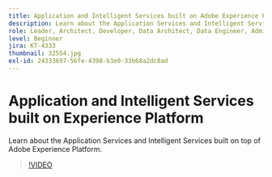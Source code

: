 ```yaml
---
title: Application and Intelligent Services built on Adobe Experience Platform
description: Learn about the Application Services and Intelligent Services built on top of Adobe Experience Platform.
role: Leader, Architect, Developer, Data Architect, Data Engineer, Admin, User
level: Beginner
jira: KT-4333
thumbnail: 32554.jpg
exl-id: 24333697-56fe-4398-b3e0-33b68a2dc8ad
---
```

# Application and Intelligent Services built on Experience Platform

Learn about the Application Services and Intelligent Services built on top of Adobe Experience Platform.

>[!VIDEO](https://video.tv.adobe.com/v/32554?learn=on)

